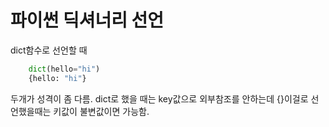 # 파이썬 딕셔너리 선언

dict함수로 선언할 때 

```py
    dict(hello="hi")
    {hello: "hi"}
```

두개가 성격이 좀 다름. dict로 했을 때는 key값으로 외부참조를 안하는데 {}이걸로 선언했을때는 키값이 불변값이면 가능함. 
